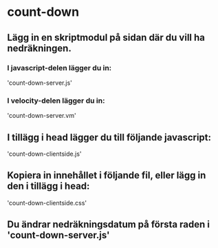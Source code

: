 # count-down
## Lägg in en skriptmodul på sidan där du vill ha nedräkningen. 

### I javascript-delen lägger du in:
'count-down-server.js'

### I velocity-delen lägger du in:
'count-down-server.vm'

## I tillägg i head lägger du till följande javascript:
'count-down-clientside.js'

## Kopiera in innehållet i följande fil, eller lägg in den i tillägg i head:
'count-down-clientside.css'

## Du ändrar nedräkningsdatum på första raden i 'count-down-server.js'
